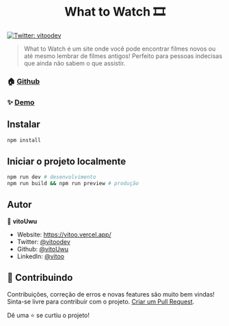 <h1 align="center">What to Watch 🎞</h1>
<p>
  <a href="https://twitter.com/vitoodev" target="_blank">
    <img alt="Twitter: vitoodev" src="https://img.shields.io/twitter/follow/vitoodev.svg?style=social" />
  </a>
</p>

> What to Watch é um site onde você pode encontrar filmes novos ou até mesmo lembrar de filmes antigos! Perfeito para pessoas indecisas que ainda não sabem o que assistir.

### 🏠 [Github](https://github.com/vitoUwu/what-to-watch)

### ✨ [Demo](https://whatowatch.vercel.app/)

## Instalar

```sh
npm install
```

## Iniciar o projeto localmente

```sh
npm run dev # desenvolvimento
npm run build && npm run preview # produção
```

## Autor

👤 **vitoUwu**

* Website: <https://vitoo.vercel.app/>
* Twitter: [@vitoodev](https://twitter.com/vitoodev)
* Github: [@vitoUwu](https://github.com/vitoUwu)
* LinkedIn: [@vitoo](https://linkedin.com/in/vitoo)

## 🤝 Contribuindo

Contribuições, correção de erros e novas features são muito bem vindas!<br/>Sinta-se livre para contribuir com o  projeto. [Criar um Pull Request](https://github.com/vitoUwu/what-to-watch/pulls).

Dê uma ⭐️ se curtiu o projeto!
